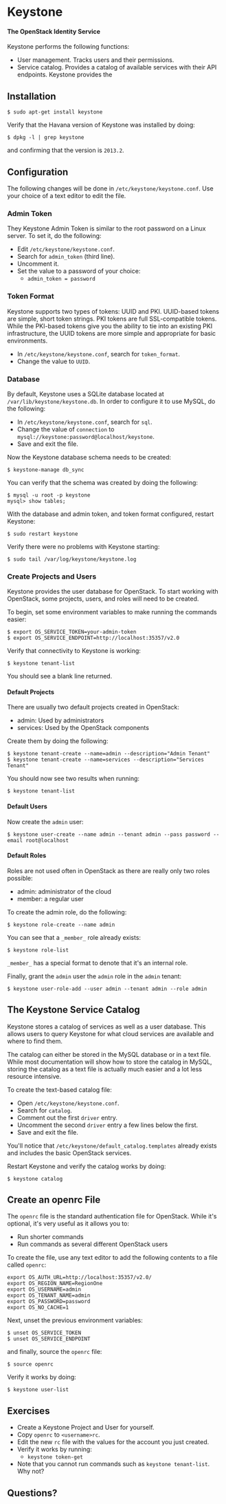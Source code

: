 # Keystone

#### The OpenStack Identity Service

Keystone performs the following functions:

  * User management. Tracks users and their permissions.
  * Service catalog. Provides a catalog of available services with their API endpoints.
Keystone provides the

## Installation

    $ sudo apt-get install keystone

Verify that the Havana version of Keystone was installed by doing:

    $ dpkg -l | grep keystone

and confirming that the version is `2013.2`.

## Configuration

The following changes will be done in `/etc/keystone/keystone.conf`. Use your choice of a text editor to edit the file.

### Admin Token

They Keystone Admin Token is similar to the root password on a Linux server. To set it, do the following:

  * Edit `/etc/keystone/keystone.conf`.
  * Search for `admin_token` (third line).
  * Uncomment it.
  * Set the value to a password of your choice:
    * `admin_token = password`

### Token Format

Keystone supports two types of tokens: UUID and PKI. UUID-based tokens are simple, short token strings. PKI tokens are full SSL-compatible tokens. While the PKI-based tokens give you the ability to tie into an existing PKI infrastructure, the UUID tokens are more simple and appropriate for basic environments.

  * In `/etc/keystone/keystone.conf`, search for `token_format`.
  * Change the value to `UUID`.

### Database

By default, Keystone uses a SQLite database located at `/var/lib/keystone/keystone.db`. In order to configure it to use MySQL, do the following:

  * In `/etc/keystone/keystone.conf`, search for `sql`.
  * Change the value of `connection` to `mysql://keystone:password@localhost/keystone`.
  * Save and exit the file.

Now the Keystone database schema needs to be created:

    $ keystone-manage db_sync

You can verify that the schema was created by doing the following:

    $ mysql -u root -p keystone
    mysql> show tables;


With the database and admin token, and token format configured, restart Keystone:

    $ sudo restart keystone

Verify there were no problems with Keystone starting:

    $ sudo tail /var/log/keystone/keystone.log

### Create Projects and Users

Keystone provides the user database for OpenStack. To start working with OpenStack, some projects, users, and roles will need to be created.

To begin, set some environment variables to make running the commands easier:

    $ export OS_SERVICE_TOKEN=your-admin-token
    $ export OS_SERVICE_ENDPOINT=http://localhost:35357/v2.0

Verify that connectivity to Keystone is working:

    $ keystone tenant-list

You should see a blank line returned.

#### Default Projects

There are usually two default projects created in OpenStack:

  * admin: Used by administrators
  * services: Used by the OpenStack components

Create them by doing the following:

    $ keystone tenant-create --name=admin --description="Admin Tenant"
    $ keystone tenant-create --name=services --description="Services Tenant"

You should now see two results when running:

    $ keystone tenant-list

#### Default Users

Now create the `admin` user:

    $ keystone user-create --name admin --tenant admin --pass password --email root@localhost

#### Default Roles

Roles are not used often in OpenStack as there are really only two roles possible:

  * admin: administrator of the cloud
  * member: a regular user

To create the admin role, do the following:

    $ keystone role-create --name admin

You can see that a `_member_` role already exists:

    $ keystone role-list

`_member_` has a special format to denote that it's an internal role.

Finally, grant the `admin` user the `admin` role in the `admin` tenant:

    $ keystone user-role-add --user admin --tenant admin --role admin

## The Keystone Service Catalog

Keystone stores a catalog of services as well as a user database. This allows users to query Keystone for what cloud services are available and where to find them.

The catalog can either be stored in the MySQL database or in a text file. While most documentation will show how to store the catalog in MySQL, storing the catalog as a text file is actually much easier and a lot less resource intensive.

To create the text-based catalog file:

  * Open `/etc/keystone/keystone.conf`.
  * Search for `catalog`.
  * Comment out the first `driver` entry.
  * Uncomment the second `driver` entry a few lines below the first.
  * Save and exit the file.

You'll notice that `/etc/keystone/default_catalog.templates` already exists and includes the basic OpenStack services.

Restart Keystone and verify the catalog works by doing:

    $ keystone catalog

## Create an openrc File

The `openrc` file is the standard authentication file for OpenStack. While it's optional, it's very useful as it allows you to:

  * Run shorter commands
  * Run commands as several different OpenStack users

To create the file, use any text editor to add the following contents to a file called `openrc`:

    export OS_AUTH_URL=http://localhost:35357/v2.0/
    export OS_REGION_NAME=RegionOne
    export OS_USERNAME=admin
    export OS_TENANT_NAME=admin
    export OS_PASSWORD=password
    export OS_NO_CACHE=1

Next, unset the previous environment variables:

    $ unset OS_SERVICE_TOKEN
    $ unset OS_SERVICE_ENDPOINT

and finally, source the `openrc` file:

    $ source openrc

Verify it works by doing:

    $ keystone user-list

## Exercises

  * Create a Keystone Project and User for yourself.
  * Copy `openrc` to `<username>rc`.
  * Edit the new `rc` file with the values for the account you just created.
  * Verify it works by running:
    * `keystone token-get`
  * Note that you cannot run commands such as `keystone tenant-list`. Why not?

## Questions?
